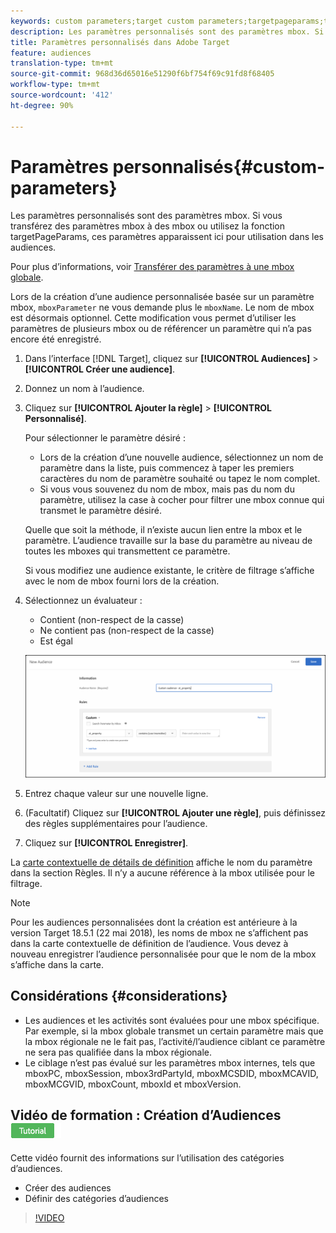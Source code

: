 ```yaml
---
keywords: custom parameters;target custom parameters;targetpageparams;targeting mbox parameters
description: Les paramètres personnalisés sont des paramètres mbox. Si vous transférez des paramètres mbox à des mbox ou utilisez la fonction targetPageParams, ces paramètres apparaissent ici pour utilisation dans les audiences.
title: Paramètres personnalisés dans Adobe Target
feature: audiences
translation-type: tm+mt
source-git-commit: 968d36d65016e51290f6bf754f69c91fd8f68405
workflow-type: tm+mt
source-wordcount: '412'
ht-degree: 90%

---
```



# Paramètres personnalisés{#custom-parameters}

Les paramètres personnalisés sont des paramètres mbox. Si vous transférez des paramètres mbox à des mbox ou utilisez la fonction targetPageParams, ces paramètres apparaissent ici pour utilisation dans les audiences.

Pour plus d’informations, voir [Transférer des paramètres à une mbox globale](/help/c-implementing-target/c-implementing-target-for-client-side-web/t-mbox-download/c-understanding-global-mbox/pass-parameters-to-global-mbox.md).

Lors de la création d’une audience personnalisée basée sur un paramètre mbox, `mboxParameter` ne vous demande plus le `mboxName`. Le nom de mbox est désormais optionnel. Cette modification vous permet d’utiliser les paramètres de plusieurs mbox ou de référencer un paramètre qui n’a pas encore été enregistré.

1. Dans l’interface [!DNL Target], cliquez sur **[!UICONTROL Audiences]** > **[!UICONTROL Créer une audience]**.
1. Donnez un nom à l’audience.
1. Cliquez sur **[!UICONTROL Ajouter la règle]** > **[!UICONTROL Personnalisé]**.

   Pour sélectionner le paramètre désiré :

   * Lors de la création d’une nouvelle audience, sélectionnez un nom de paramètre dans la liste, puis commencez à taper les premiers caractères du nom de paramètre souhaité ou tapez le nom complet.
   * Si vous vous souvenez du nom de mbox, mais pas du nom du paramètre, utilisez la case à cocher pour filtrer une mbox connue qui transmet le paramètre désiré.

   Quelle que soit la méthode, il n’existe aucun lien entre la mbox et le paramètre. L’audience travaille sur la base du paramètre au niveau de toutes les mboxes qui transmettent ce paramètre.

   Si vous modifiez une audience existante, le critère de filtrage s’affiche avec le nom de mbox fourni lors de la création.

1. Sélectionnez un évaluateur :

   * Contient (non-respect de la casse)
   * Ne contient pas (non-respect de la casse)
   * Est égal

   ![Audience de paramètre personnalisé](/help/c-target/c-audiences/c-target-rules/assets/custom.png)

1. Entrez chaque valeur sur une nouvelle ligne.
1. (Facultatif) Cliquez sur **[!UICONTROL Ajouter une règle]**, puis définissez des règles supplémentaires pour l’audience.
1. Cliquez sur **[!UICONTROL Enregistrer]**.

La [carte contextuelle de détails de définition](/help/c-target/c-audiences/audiences.md#section_11B9C4A777E14D36BA1E925021945780) affiche le nom du paramètre dans la section Règles. Il n’y a aucune référence à la mbox utilisée pour le filtrage.

>[!NOTE]
>
>Pour les audiences personnalisées dont la création est antérieure à la version Target 18.5.1 (22 mai 2018), les noms de mbox ne s’affichent pas dans la carte contextuelle de définition de l’audience. Vous devez à nouveau enregistrer l’audience personnalisée pour que le nom de la mbox s’affiche dans la carte.

## Considérations {#considerations}

* Les audiences et les activités sont évaluées pour une mbox spécifique. Par exemple, si la mbox globale transmet un certain paramètre mais que la mbox régionale ne le fait pas, l’activité/l’audience ciblant ce paramètre ne sera pas qualifiée dans la mbox régionale.
* Le ciblage n’est pas évalué sur les paramètres mbox internes, tels que mboxPC, mboxSession, mbox3rdPartyId, mboxMCSDID, mboxMCAVID, mboxMCGVID, mboxCount, mboxId et mboxVersion.

## Vidéo de formation : Création d’Audiences ![badge didacticiel](/help/assets/tutorial.png)

Cette vidéo fournit des informations sur l’utilisation des catégories d’audiences.

* Créer des audiences
* Définir des catégories d’audiences

>[!VIDEO](https://video.tv.adobe.com/v/17392)
